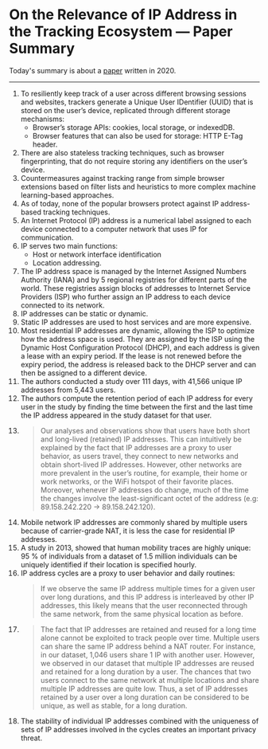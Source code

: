 # On the Relevance of IP Address in the Tracking Ecosystem — Paper Summary


Today's summary is about a  [paper](https://hal.inria.fr/hal-02435622/document) written in 2020.

-----

1. To resiliently keep track of a user across different browsing sessions and websites, trackers generate a Unique User IDentifier (UUID) that is stored on the user’s device, replicated through different storage mechanisms:
    * Browser’s storage APIs: cookies, local storage, or indexedDB.
    * Browser features that can also be used for storage: HTTP E-Tag header.
2. There are also stateless tracking techniques, such as browser fingerprinting, that do not require storing any identifiers on the user’s device.
3. Countermeasures against tracking range from simple browser extensions based on filter lists and heuristics to more complex machine learning-based approaches.
4. As of today, none of the popular browsers protect against IP address-based tracking techniques.
5.  An Internet Protocol (IP) address is a numerical label assigned to each device connected to a computer network that uses IP for communication.
6. IP serves two main functions:
    * Host or network interface identification
    * Location addressing.
8. The IP address space is managed by the Internet Assigned Numbers Authority (IANA) and by 5 regional registries for different parts of the world. These registries assign blocks of addresses to Internet Service Providers (ISP) who further assign an IP address to each device connected to its network.
9. IP addresses can be static or dynamic.
10. Static IP addresses are used to host services and are more expensive.
11. Most residential IP addresses are dynamic, allowing the ISP to optimize how the address space is used. They are assigned by the ISP using the Dynamic Host Configuration Protocol (DHCP), and each address is given a lease with an expiry period. If the lease is not renewed before the expiry period, the address is released back to the DHCP server and can then be assigned to a different device.
12. The authors conducted a study over 111 days, with 41,566 unique IP addresses from 5,443 users.
13. The authors compute the retention period of each IP address for every user in the study by finding the time between the first and the last time the IP address appeared in the study dataset for that user.
14. > Our analyses and observations show that users have both short and long-lived (retained) IP addresses. This can intuitively be explained by the fact that IP addresses are a proxy to user behavior, as users travel, they connect to new networks and obtain short-lived IP addresses. However, other networks are more prevalent in the user’s routine, for example, their home or work networks, or the WiFi hotspot of their favorite places. Moreover, whenever IP addresses do change, much of the time the changes involve the least-significant octet of the address (e.g: 89.158.242.220 -> 89.158.242.120).
15. Mobile network IP addresses are commonly shared by multiple users because of carrier-grade NAT, it is less the case for residential IP addresses.
16. A study in 2013, showed that human mobility traces are highly unique: 95 % of individuals from a dataset of 1.5 million individuals can be uniquely identified if their location is specified hourly.
17. IP address cycles are a proxy to user behavior and daily routines:
    > If we observe the same IP address multiple times for a given user over long durations, and this IP address is interleaved by other IP addresses, this likely means that the user reconnected through the same network, from the same physical location as before.
18. > The fact that IP addresses are retained and reused for a long time alone cannot be exploited to track people over time. Multiple users can share the same IP address behind a NAT router. For instance, in our dataset, 1,046 users share 1 IP with another user. However, we observed in our dataset that multiple IP addresses are reused and retained for a long duration by a user. The chances that two users connect to the same network at multiple locations and share multiple IP addresses are quite low. Thus, a set of IP addresses retained by a user over a long duration can be considered to be unique, as well as stable, for a long duration.
19. The stability of individual IP addresses combined with the uniqueness of sets of IP addresses involved in the cycles creates an important privacy threat.